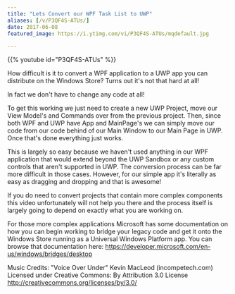 ```yaml
---
title: "Lets Convert our WPF Task List to UWP"
aliases: [/v/P3QF4S-ATUs/]
date: 2017-06-08
featured_image: https://i.ytimg.com/vi/P3QF4S-ATUs/mqdefault.jpg

---
```


{{% youtube id="P3QF4S-ATUs" %}}

How difficult is it to convert a WPF application to a UWP app you can distribute on the Windows Store? Turns out it's not that hard at all!

In fact we don't have to change any code at all!

To get this working we just need to create a new UWP Project, move our View Model's and Commands over from the previous project. Then, since both WPF and UWP have App and MainPage's we can simply move our code from our code behind of our Main Window to our Main Page in UWP. Once that's done everything just works.

This is largely so easy because we haven't used anything in our WPF application that would extend beyond the UWP Sandbox or any custom controls that aren't supported in UWP. The conversion process can be far more difficult in those cases. However, for our simple app it's literally as easy as dragging and dropping and that is awesome!

If you do need to convert projects that contain more complex components this video unfortunately will not help you there and the process itself is largely going to depend on exactly what you are working on.

For those more complex applications Microsoft has some documentation on how you can begin working to bridge your legacy code and get it onto the Windows Store running as a Universal Windows Platform app. You can browse that documentation here: https://developer.microsoft.com/en-us/windows/bridges/desktop

Music Credits:
"Voice Over Under" Kevin MacLeod (incompetech.com)
Licensed under Creative Commons: By Attribution 3.0 License
http://creativecommons.org/licenses/by/3.0/